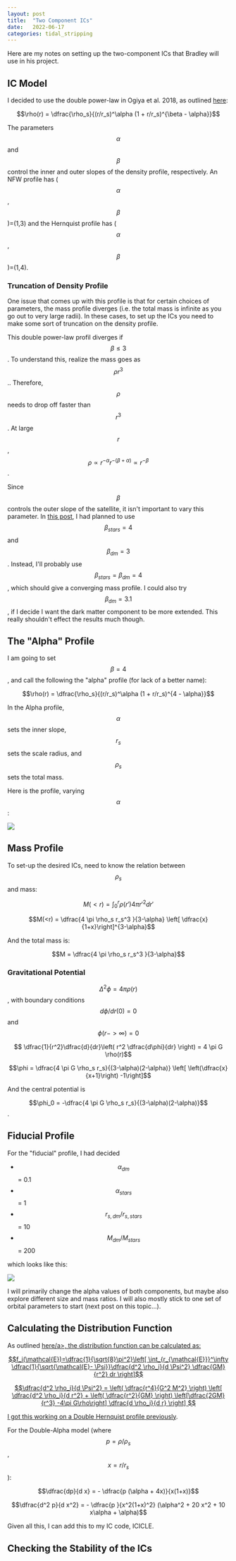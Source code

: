 ```yaml
---
layout: post
title:  "Two Component ICs"
date:   2022-06-17
categories: tidal_stripping
---
```



Here are my notes on setting up the two-component ICs that Bradley will use in his project.


## IC Model

I decided to use the double power-law in Ogiya et al. 2018, as outlined <a href="https://ndrakos.github.io/blog/tidal_stripping/General_model_for_two-component_satellite/"> here</a>:


$$\rho(r) = \dfrac{\rho_s}{(r/r_s)^\alpha (1 + r/r_s)^{\beta - \alpha}}$$


The parameters $$\alpha$$ and $$\beta$$ control the inner and outer slopes of the density profile, respectively. An NFW profile has ($$\alpha$$, $$\beta$$)=(1,3) and the Hernquist profile has ($$\alpha$$, $$\beta$$)=(1,4).

### Truncation of Density Profile

One issue that comes up with this profile is that for certain choices of parameters, the mass profile diverges (i.e. the total mass is infinite as you go out to very large radii). In these cases, to set up the ICs you need to make some sort of truncation on the density profile.


This double power-law profil diverges if $$\beta \leq 3$$. To understand this, realize the mass goes as $$\rho r^3$$.. Therefore, $$\rho$$ needs to drop off faster than $$r^3$$. At large $$r$$, $$\rho \propto r^{-\alpha} r^{-(\beta + \alpha)} \propto r^{-\beta}$$.

Since $$\beta$$ controls the outer slope of the satellite, it isn't important to vary this parameter. In <a href="https://ndrakos.github.io/blog/tidal_stripping/General_model_for_two-component_satellite/">this post</a>, I had planned to use $$\beta_{stars}=4$$ and $$\beta_{dm}=3$$. Instead, I'll probably use $$\beta_{stars}=\beta_{dm}=4$$, which should give a converging mass profile. I could also try $$\beta_{dm}=3.1$$, if I decide I want the dark matter component to be more extended. This really shouldn't effect the results much though.


## The "Alpha" Profile

I am going to set $$\beta=4$$, and call the following the "alpha" profile (for lack of a better name):

$$\rho(r) = \dfrac{\rho_s}{(r/r_s)^\alpha (1 + r/r_s)^{4 - \alpha}}$$


In the Alpha profile, $$\alpha$$ sets the inner slope, $$r_s$$ sets the scale radius, and $$\rho_s$$ sets the total mass.

Here is the profile, varying $$\alpha$$:

<img src="{{ site.baseurl }}/assets/plots/20220617_AlphaModel.png">


## Mass Profile

To set-up the desired ICs, need to know the relation between $$\rho_s$$ and mass:

$$M(<r) = \int_0^r \rho(r') 4 \pi r'^2 dr'$$

$$M(<r) =  \dfrac{4 \pi \rho_s r_s^3 }{3-\alpha} \left[ \dfrac{x}{1+x}\right]^{3-\alpha}$$

And the total mass is:

$$M = \dfrac{4 \pi \rho_s r_s^3 }{3-\alpha}$$


### Gravitational Potential

$$\Delta^2 \phi = 4 \pi \rho(r)$$, with boundary conditions $$d\phi/dr(0)=0$$ and $$\phi(r-> \infty)=0$$

$$ \dfrac{1}{r^2}\dfrac{d}{dr}\left( r^2 \dfrac{d\phi}{dr} \right) = 4 \pi G \rho(r)$$

$$\phi = \dfrac{4 \pi G \rho_s r_s}{(3-\alpha)(2-\alpha)} \left[ \left(\dfrac{x}{x+1}\right) -1\right]$$

And the central potential is

$$\phi_0 = -\dfrac{4 \pi G \rho_s r_s}{(3-\alpha)(2-\alpha)}$$.



## Fiducial Profile

For the "fiducial" profile, I had decided

- $$\alpha_{dm}$$ = 0.1
- $$\alpha_{stars}$$ =  1
- $$r_{s,dm}/r_{s,stars}$$ = 10
- $$M_{dm}/M_{stars}$$ =  200

which looks like this:

<img src="{{ site.baseurl }}/assets/plots/20220617_Alpha2Model.png">


I will primarily change the alpha values of both components, but maybe also explore different size and mass ratios. I will also mostly stick to one set of orbital parameters to start (next post on this topic...).


## Calculating the Distribution Function


As outlined <a href="https://ndrakos.github.io/blog/tidal_stripping/Two_Component_System/">here/a>, the distribution function can be calculated as:

$$f_i(\mathcal{E})=\dfrac{1}{\sqrt{8}\pi^2}\left[ \int_{r_{\mathcal{E}}}^\infty \dfrac{1}{\sqrt{\mathcal{E}- \Psi}}\dfrac{d^2 \rho_i}{d \Psi^2} \dfrac{GM}{r^2} dr \right]$$

$$\dfrac{d^2 \rho_i}{d \Psi^2}  = \left( \dfrac{r^4}{G^2 M^2} \right) \left[ \dfrac{d^2 \rho_i}{d r^2} + \left( \dfrac{r^2}{GM} \right)  \left[\dfrac{2GM}{r^3} -4\pi G\rho\right] \dfrac{d \rho_i}{d r} \right] $$

I got this working on a Double Hernquist profile <a href="https://ndrakos.github.io/blog/tidal_stripping/Two_Component_System/">previously</a>.


For the Double-Alpha model (where $$p=\rho/\rho_s$$, $$x=r/r_s$$ ):

$$\dfrac{dp}{d x} = - \dfrac{p (\alpha + 4x)}{x(1+x)}$$

$$\dfrac{d^2 p}{d x^2} = - \dfrac{p }{x^2(1+x)^2}   (\alpha^2 + 20 x^2 + 10 x\alpha + \alpha)$$

Given all this, I can add this to my IC code, ICICLE.


## Checking the Stability of the ICs
